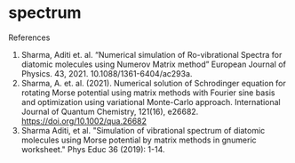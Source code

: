 # spectrum
References
1. Sharma, Aditi et. al. “Numerical simulation of Ro-vibrational Spectra for diatomic molecules using Numerov Matrix method” European Journal of Physics. 43, 2021. 10.1088/1361-6404/ac293a. 
2. Sharma, A. et. al. (2021). Numerical solution of Schrodinger equation for rotating Morse potential using matrix methods with Fourier sine basis and optimization using variational Monte-Carlo approach. International Journal of Quantum Chemistry, 121(16), e26682. https://doi.org/10.1002/qua.26682
3. Sharma Aditi, et al. "Simulation of vibrational spectrum of diatomic molecules using Morse potential by matrix methods in gnumeric worksheet." Phys Educ 36 (2019): 1-14.

